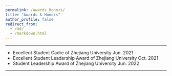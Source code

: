 ```yaml
---
permalink: /awards_honors/
title: "Awards & Honors"
author_profile: false
redirect_from: 
  - /md/
  - /markdown.html
---
```


- - -

 - Excellent Student Cadre of Zhejiang University Jun. 2021
 - Excellent Student Leadership Award of Zhejiang University Oct. 2021
 - Student Leadership Award of Zhejiang University Jun. 2022 

- - -   

